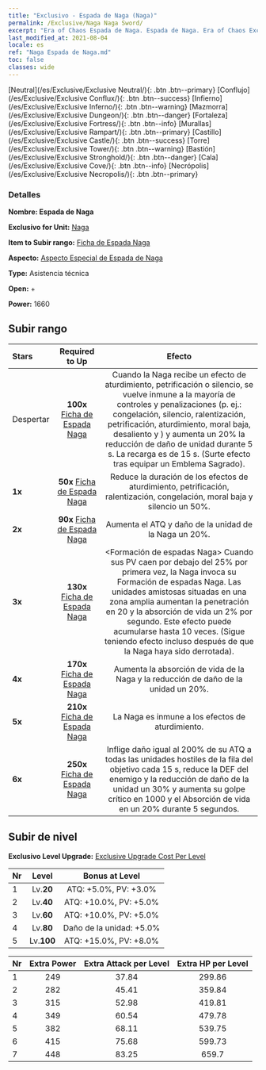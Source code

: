 ```yaml
---
title: "Exclusivo - Espada de Naga (Naga)"
permalink: /Exclusive/Naga Naga Sword/
excerpt: "Era of Chaos Espada de Naga. Espada de Naga. Era of Chaos Exclusivo Espada de Naga. Naga Exclusivo."
last_modified_at: 2021-08-04
locale: es
ref: "Naga Espada de Naga.md"
toc: false
classes: wide
---
```

 [Neutral](/es/Exclusive/Exclusive Neutral/){: .btn .btn--primary} [Conflujo](/es/Exclusive/Exclusive Conflux/){: .btn .btn--success} [Infierno](/es/Exclusive/Exclusive Inferno/){: .btn .btn--warning} [Mazmorra](/es/Exclusive/Exclusive Dungeon/){: .btn .btn--danger} [Fortaleza](/es/Exclusive/Exclusive Fortress/){: .btn .btn--info} [Murallas](/es/Exclusive/Exclusive Rampart/){: .btn .btn--primary} [Castillo](/es/Exclusive/Exclusive Castle/){: .btn .btn--success} [Torre](/es/Exclusive/Exclusive Tower/){: .btn .btn--warning} [Bastión](/es/Exclusive/Exclusive Stronghold/){: .btn .btn--danger} [Cala](/es/Exclusive/Exclusive Cove/){: .btn .btn--info} [Necrópolis](/es/Exclusive/Exclusive Necropolis/){: .btn .btn--primary} 

### Detalles
 **Nombre: Espada de Naga** 

 **Exclusivo for Unit:** [Naga](/es/units/Naga/) 

 **Item to Subir rango:** [Ficha de Espada Naga](/ItemsES/con_987/)

 **Aspecto:** [Aspecto Especial de Espada de Naga](/ItemsES/con_655/)

 **Type:** Asistencia técnica

 **Open:** +

 **Power:** 1660

## Subir rango

  |     Stars    |  Required to Up | Efecto |
  |:-------------|:---------------:|:---------------:|
  |  Despertar  | **100x** [Ficha de Espada Naga](/ItemsES/con_987/) | <Voluntad inquebrantable> Cuando la Naga recibe un efecto de aturdimiento, petrificación o silencio, se vuelve inmune a la mayoría de controles y penalizaciones (p. ej.: congelación, silencio, ralentización, petrificación, aturdimiento, moral baja, desaliento y <Detener el tiempo>) y aumenta un 20% la reducción de daño de unidad durante 5 s. La recarga es de 15 s. (Surte efecto tras equipar un Emblema Sagrado). |
  | **1x** <i class="fas fa-star"/> | **50x** [Ficha de Espada Naga](/ItemsES/con_987/) | Reduce la duración de los efectos de aturdimiento, petrificación, ralentización, congelación, moral baja y silencio un 50%. |
  | **2x** <i class="fas fa-star"/> | **90x** [Ficha de Espada Naga](/ItemsES/con_987/) | Aumenta el ATQ y daño de la unidad de la Naga un 20%. |
  | **3x** <i class="fas fa-star"/> | **130x** [Ficha de Espada Naga](/ItemsES/con_987/) | <Formación de espadas Naga> Cuando sus PV caen por debajo del 25% por primera vez, la Naga invoca su Formación de espadas Naga. Las unidades amistosas situadas en una zona amplia aumentan la penetración en 20 y la absorción de vida un 2% por segundo. Este efecto puede acumularse hasta 10 veces. (Sigue teniendo efecto incluso después de que la Naga haya sido derrotada). |
  | **4x** <i class="fas fa-star"/> | **170x** [Ficha de Espada Naga](/ItemsES/con_987/) | Aumenta la absorción de vida de la Naga y la reducción de daño de la unidad un 20%. |
  | **5x** <i class="fas fa-star"/> | **210x** [Ficha de Espada Naga](/ItemsES/con_987/) | La Naga es inmune a los efectos de aturdimiento. |
  | **6x** <i class="fas fa-star"/> | **250x** [Ficha de Espada Naga](/ItemsES/con_987/) | <Ray of Naga Sword> Inflige daño igual al 200% de su ATQ a todas las unidades hostiles de la fila del objetivo cada 15 s, reduce la DEF del enemigo y la reducción de daño de la unidad un 30% y aumenta su golpe crítico en 1000 y el Absorción de vida en un 20% durante 5 segundos. |


## Subir de nivel
 **Exclusivo Level Upgrade:** [Exclusive Upgrade Cost Per Level](/Exclusive/ExclusiveUpgradeCostPerLevel/)

  |  Nr  |   Level  | Bonus at Level |
  |:-----|:--------:|:--------------:|
  | 1 | Lv.**20** | ATQ: +5.0%, PV: +3.0% |
  | 2 | Lv.**40** | ATQ: +10.0%, PV: +5.0% |
  | 3 | Lv.**60** | ATQ: +10.0%, PV: +5.0% |
  | 4 | Lv.**80** | Daño de la unidad: +5.0% |
  | 5 | Lv.**100** | ATQ: +15.0%, PV: +8.0% |


  |  Nr  |  Extra Power | Extra Attack per Level | Extra HP per Level |
  |:-----|:--------:|:--------:|:--------:|
  | 1 | 249 | 37.84 | 299.86 |
  | 2 | 282 | 45.41 | 359.84 |
  | 3 | 315 | 52.98 | 419.81 |
  | 4 | 349 | 60.54 | 479.78 |
  | 5 | 382 | 68.11 | 539.75 |
  | 6 | 415 | 75.68 | 599.73 |
  | 7 | 448 | 83.25 | 659.7 |


